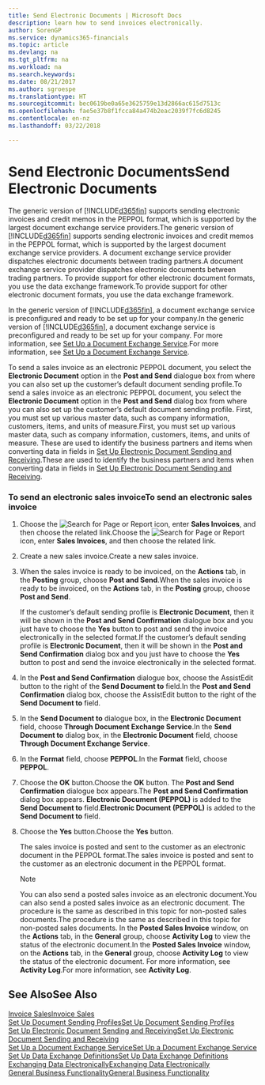 ```yaml
---
title: Send Electronic Documents | Microsoft Docs
description: learn how to send invoices electronically.
author: SorenGP
ms.service: dynamics365-financials
ms.topic: article
ms.devlang: na
ms.tgt_pltfrm: na
ms.workload: na
ms.search.keywords: 
ms.date: 08/21/2017
ms.author: sgroespe
ms.translationtype: HT
ms.sourcegitcommit: bec0619be0a65e3625759e13d2866ac615d7513c
ms.openlocfilehash: fae5e37b8f1fcca84a474b2eac2039f7fc6d8245
ms.contentlocale: en-nz
ms.lasthandoff: 03/22/2018

---
```

# <a name="send-electronic-documents"></a><span data-ttu-id="63b87-103">Send Electronic Documents</span><span class="sxs-lookup"><span data-stu-id="63b87-103">Send Electronic Documents</span></span>
<span data-ttu-id="63b87-104">The generic version of [!INCLUDE[d365fin](includes/d365fin_md.md)] supports sending electronic invoices and credit memos in the PEPPOL format, which is supported by the largest document exchange service providers.</span><span class="sxs-lookup"><span data-stu-id="63b87-104">The generic version of [!INCLUDE[d365fin](includes/d365fin_md.md)] supports sending electronic invoices and credit memos in the PEPPOL format, which is supported by the largest document exchange service providers.</span></span> <span data-ttu-id="63b87-105">A document exchange service provider dispatches electronic documents between trading partners.</span><span class="sxs-lookup"><span data-stu-id="63b87-105">A document exchange service provider dispatches electronic documents between trading partners.</span></span> <span data-ttu-id="63b87-106">To provide support for other electronic document formats, you use the data exchange framework.</span><span class="sxs-lookup"><span data-stu-id="63b87-106">To provide support for other electronic document formats, you use the data exchange framework.</span></span>  

 <span data-ttu-id="63b87-107">In the generic version of [!INCLUDE[d365fin](includes/d365fin_md.md)], a document exchange service is preconfigured and ready to be set up for your company.</span><span class="sxs-lookup"><span data-stu-id="63b87-107">In the generic version of [!INCLUDE[d365fin](includes/d365fin_md.md)], a document exchange service is preconfigured and ready to be set up for your company.</span></span> <span data-ttu-id="63b87-108">For more information, see [Set Up a Document Exchange Service](across-how-to-set-up-a-document-exchange-service.md).</span><span class="sxs-lookup"><span data-stu-id="63b87-108">For more information, see [Set Up a Document Exchange Service](across-how-to-set-up-a-document-exchange-service.md).</span></span>  

 <span data-ttu-id="63b87-109">To send a sales invoice as an electronic PEPPOL document, you select the **Electronic Document** option in the **Post and Send** dialogue box from where you can also set up the customer’s default document sending profile.</span><span class="sxs-lookup"><span data-stu-id="63b87-109">To send a sales invoice as an electronic PEPPOL document, you select the **Electronic Document** option in the **Post and Send** dialog box from where you can also set up the customer’s default document sending profile.</span></span> <span data-ttu-id="63b87-110">First, you must set up various master data, such as company information, customers, items, and units of measure.</span><span class="sxs-lookup"><span data-stu-id="63b87-110">First, you must set up various master data, such as company information, customers, items, and units of measure.</span></span> <span data-ttu-id="63b87-111">These are used to identify the business partners and items when converting data in fields in [Set Up Electronic Document Sending and Receiving](across-how-to-set-up-electronic-document-sending-and-receiving.md).</span><span class="sxs-lookup"><span data-stu-id="63b87-111">These are used to identify the business partners and items when converting data in fields in [Set Up Electronic Document Sending and Receiving](across-how-to-set-up-electronic-document-sending-and-receiving.md).</span></span>  

### <a name="to-send-an-electronic-sales-invoice"></a><span data-ttu-id="63b87-112">To send an electronic sales invoice</span><span class="sxs-lookup"><span data-stu-id="63b87-112">To send an electronic sales invoice</span></span>  

1.  <span data-ttu-id="63b87-113">Choose the ![Search for Page or Report](media/ui-search/search_small.png "Search for Page or Report icon") icon, enter **Sales Invoices**, and then choose the related link.</span><span class="sxs-lookup"><span data-stu-id="63b87-113">Choose the ![Search for Page or Report](media/ui-search/search_small.png "Search for Page or Report icon") icon, enter **Sales Invoices**, and then choose the related link.</span></span>  

2.  <span data-ttu-id="63b87-114">Create a new sales invoice.</span><span class="sxs-lookup"><span data-stu-id="63b87-114">Create a new sales invoice.</span></span>  

3.  <span data-ttu-id="63b87-115">When the sales invoice is ready to be invoiced, on the **Actions** tab, in the **Posting** group, choose **Post and Send**.</span><span class="sxs-lookup"><span data-stu-id="63b87-115">When the sales invoice is ready to be invoiced, on the **Actions** tab, in the **Posting** group, choose **Post and Send**.</span></span>  

     <span data-ttu-id="63b87-116">If the customer’s default sending profile is **Electronic Document**, then it will be shown in the **Post and Send Confirmation** dialogue box and you just have to choose the **Yes** button to post and send the invoice electronically in the selected format.</span><span class="sxs-lookup"><span data-stu-id="63b87-116">If the customer’s default sending profile is **Electronic Document**, then it will be shown in the **Post and Send Confirmation** dialog box and you just have to choose the **Yes** button to post and send the invoice electronically in the selected format.</span></span>  

4.  <span data-ttu-id="63b87-117">In the **Post and Send Confirmation** dialogue box, choose the AssistEdit button to the right of the **Send Document to** field.</span><span class="sxs-lookup"><span data-stu-id="63b87-117">In the **Post and Send Confirmation** dialog box, choose the AssistEdit button to the right of the **Send Document to** field.</span></span>  

5.  <span data-ttu-id="63b87-118">In the **Send Document to** dialogue box, in the **Electronic Document** field, choose **Through Document Exchange Service**.</span><span class="sxs-lookup"><span data-stu-id="63b87-118">In the **Send Document to** dialog box, in the **Electronic Document** field, choose **Through Document Exchange Service**.</span></span>  

6.  <span data-ttu-id="63b87-119">In the **Format** field, choose **PEPPOL**.</span><span class="sxs-lookup"><span data-stu-id="63b87-119">In the **Format** field, choose **PEPPOL**.</span></span>  

7.  <span data-ttu-id="63b87-120">Choose the **OK** button.</span><span class="sxs-lookup"><span data-stu-id="63b87-120">Choose the **OK** button.</span></span> <span data-ttu-id="63b87-121">The **Post and Send Confirmation** dialogue box appears.</span><span class="sxs-lookup"><span data-stu-id="63b87-121">The **Post and Send Confirmation** dialog box appears.</span></span> <span data-ttu-id="63b87-122">**Electronic Document (PEPPOL)** is added to the **Send Document to** field.</span><span class="sxs-lookup"><span data-stu-id="63b87-122">**Electronic Document (PEPPOL)** is added to the **Send Document to** field.</span></span>  

8.  <span data-ttu-id="63b87-123">Choose the **Yes** button.</span><span class="sxs-lookup"><span data-stu-id="63b87-123">Choose the **Yes** button.</span></span>  

     <span data-ttu-id="63b87-124">The sales invoice is posted and sent to the customer as an electronic document in the PEPPOL format.</span><span class="sxs-lookup"><span data-stu-id="63b87-124">The sales invoice is posted and sent to the customer as an electronic document in the PEPPOL format.</span></span>  

    > [!NOTE]  
    >  <span data-ttu-id="63b87-125">You can also send a posted sales invoice as an electronic document.</span><span class="sxs-lookup"><span data-stu-id="63b87-125">You can also send a posted sales invoice as an electronic document.</span></span> <span data-ttu-id="63b87-126">The procedure is the same as described in this topic for non-posted sales documents.</span><span class="sxs-lookup"><span data-stu-id="63b87-126">The procedure is the same as described in this topic for non-posted sales documents.</span></span> <span data-ttu-id="63b87-127">In the **Posted Sales Invoice** window, on the **Actions** tab, in the **General** group, choose **Activity Log** to view the status of the electronic document.</span><span class="sxs-lookup"><span data-stu-id="63b87-127">In the **Posted Sales Invoice** window, on the **Actions** tab, in the **General** group, choose **Activity Log** to view the status of the electronic document.</span></span> <span data-ttu-id="63b87-128">For more information, see **Activity Log**.</span><span class="sxs-lookup"><span data-stu-id="63b87-128">For more information, see **Activity Log**.</span></span>  

## <a name="see-also"></a><span data-ttu-id="63b87-129">See Also</span><span class="sxs-lookup"><span data-stu-id="63b87-129">See Also</span></span>  
[<span data-ttu-id="63b87-130">Invoice Sales</span><span class="sxs-lookup"><span data-stu-id="63b87-130">Invoice Sales</span></span>](sales-how-invoice-sales.md)  
[<span data-ttu-id="63b87-131">Set Up Document Sending Profiles</span><span class="sxs-lookup"><span data-stu-id="63b87-131">Set Up Document Sending Profiles</span></span>](sales-how-setup-document-send-profiles.md)  
[<span data-ttu-id="63b87-132">Set Up Electronic Document Sending and Receiving</span><span class="sxs-lookup"><span data-stu-id="63b87-132">Set Up Electronic Document Sending and Receiving</span></span>](across-how-to-set-up-electronic-document-sending-and-receiving.md)  
[<span data-ttu-id="63b87-133">Set Up a Document Exchange Service</span><span class="sxs-lookup"><span data-stu-id="63b87-133">Set Up a Document Exchange Service</span></span>](across-how-to-set-up-a-document-exchange-service.md)  
[<span data-ttu-id="63b87-134">Set Up Data Exchange Definitions</span><span class="sxs-lookup"><span data-stu-id="63b87-134">Set Up Data Exchange Definitions</span></span>](across-how-to-set-up-data-exchange-definitions.md)  
[<span data-ttu-id="63b87-135">Exchanging Data Electronically</span><span class="sxs-lookup"><span data-stu-id="63b87-135">Exchanging Data Electronically</span></span>](across-data-exchange.md)  
[<span data-ttu-id="63b87-136">General Business Functionality</span><span class="sxs-lookup"><span data-stu-id="63b87-136">General Business Functionality</span></span>](ui-across-business-areas.md)  

